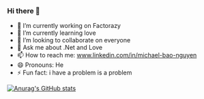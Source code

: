 ### Hi there 👋
- 🔭 I’m currently working on Factorazy
- 🌱 I’m currently learning love
- 👯 I’m looking to collaborate on everyone
- 💬 Ask me about .Net and Love
- 📫 How to reach me: www.linkedin.com/in/michael-bao-nguyen
- 😄 Pronouns: He
- ⚡ Fun fact: i have a problem is a problem

[![Anurag's GitHub stats](https://github-readme-stats.vercel.app/api?username=Michael-Bao-Nguyen)](https://github.com/Michael-Bao-Nguyen/github-readme-stats)
